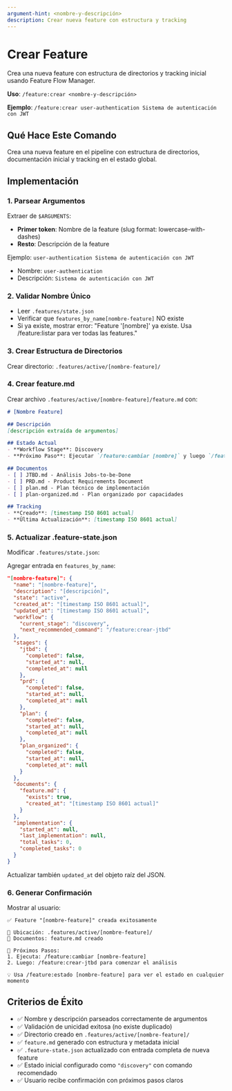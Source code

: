 ```yaml
---
argument-hint: <nombre-y-descripción>
description: Crear nueva feature con estructura y tracking
---
```


# Crear Feature

Crea una nueva feature con estructura de directorios y tracking inicial usando Feature Flow Manager.

**Uso**: `/feature:crear <nombre-y-descripción>`

**Ejemplo**: `/feature:crear user-authentication Sistema de autenticación con JWT`

## Qué Hace Este Comando

Crea una nueva feature en el pipeline con estructura de directorios, documentación inicial y tracking en el estado global.

## Implementación

### 1. Parsear Argumentos
Extraer de `$ARGUMENTS`:
- **Primer token**: Nombre de la feature (slug format: lowercase-with-dashes)
- **Resto**: Descripción de la feature

Ejemplo: `user-authentication Sistema de autenticación con JWT`
- Nombre: `user-authentication`
- Descripción: `Sistema de autenticación con JWT`

### 2. Validar Nombre Único
- Leer `.features/state.json`
- Verificar que `features_by_name[nombre-feature]` NO existe
- Si ya existe, mostrar error: "Feature '[nombre]' ya existe. Usa /feature:listar para ver todas las features."

### 3. Crear Estructura de Directorios
Crear directorio: `.features/active/[nombre-feature]/`

### 4. Crear feature.md
Crear archivo `.features/active/[nombre-feature]/feature.md` con:

```markdown
# [Nombre Feature]

## Descripción
[descripción extraída de argumentos]

## Estado Actual
- **Workflow Stage**: Discovery
- **Próximo Paso**: Ejecutar `/feature:cambiar [nombre]` y luego `/feature:crear-jtbd`

## Documentos
- [ ] JTBD.md - Análisis Jobs-to-be-Done
- [ ] PRD.md - Product Requirements Document
- [ ] plan.md - Plan técnico de implementación
- [ ] plan-organized.md - Plan organizado por capacidades

## Tracking
- **Creado**: [timestamp ISO 8601 actual]
- **Última Actualización**: [timestamp ISO 8601 actual]
```

### 5. Actualizar .feature-state.json
Modificar `.features/state.json`:

Agregar entrada en `features_by_name`:
```json
"[nombre-feature]": {
  "name": "[nombre-feature]",
  "description": "[descripción]",
  "state": "active",
  "created_at": "[timestamp ISO 8601 actual]",
  "updated_at": "[timestamp ISO 8601 actual]",
  "workflow": {
    "current_stage": "discovery",
    "next_recommended_command": "/feature:crear-jtbd"
  },
  "stages": {
    "jtbd": {
      "completed": false,
      "started_at": null,
      "completed_at": null
    },
    "prd": {
      "completed": false,
      "started_at": null,
      "completed_at": null
    },
    "plan": {
      "completed": false,
      "started_at": null,
      "completed_at": null
    },
    "plan_organized": {
      "completed": false,
      "started_at": null,
      "completed_at": null
    }
  },
  "documents": {
    "feature.md": {
      "exists": true,
      "created_at": "[timestamp ISO 8601 actual]"
    }
  },
  "implementation": {
    "started_at": null,
    "last_implementation": null,
    "total_tasks": 0,
    "completed_tasks": 0
  }
}
```

Actualizar también `updated_at` del objeto raíz del JSON.

### 6. Generar Confirmación
Mostrar al usuario:
```
✅ Feature "[nombre-feature]" creada exitosamente

📁 Ubicación: .features/active/[nombre-feature]/
📝 Documentos: feature.md creado

🚀 Próximos Pasos:
1. Ejecuta: /feature:cambiar [nombre-feature]
2. Luego: /feature:crear-jtbd para comenzar el análisis

💡 Usa /feature:estado [nombre-feature] para ver el estado en cualquier momento
```

## Criterios de Éxito

- ✅ Nombre y descripción parseados correctamente de argumentos
- ✅ Validación de unicidad exitosa (no existe duplicado)
- ✅ Directorio creado en `.features/active/[nombre-feature]/`
- ✅ `feature.md` generado con estructura y metadata inicial
- ✅ `.feature-state.json` actualizado con entrada completa de nueva feature
- ✅ Estado inicial configurado como `"discovery"` con comando recomendado
- ✅ Usuario recibe confirmación con próximos pasos claros
